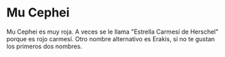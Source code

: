 # Mu Cephei

Mu Cephei es muy roja. A veces se le llama "Estrella Carmesí de Herschel" porque
es rojo carmesí. Otro nombre alternativo es Erakis, si no te gustan los primeros
dos nombres.
